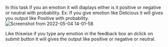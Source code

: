 In this task if you an emotion it will diaplays either is it positive or negative or neutral with probability.
Ex: If you give emotion like Delicious it will gives you output like Positive with probability.
![Screenshot from 2022-05-04 14-01-58](https://user-images.githubusercontent.com/99468260/169989265-daa9347c-9937-45b5-aa28-273acd156cb3.png)

Like thiswise if you type any emotion in the feedback box an dclick on submit button it will gives the output like positive or negative or neutral.
